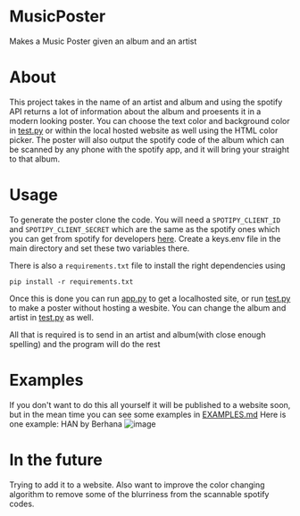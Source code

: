 # MusicPoster
Makes a Music Poster given an album and an artist

# About
This project takes in the name of an artist and album and using the spotify API returns a lot of information about the album and proesents it in a modern looking poster. You can choose the text color and background color in [test.py](src/test.py) or within the local hosted website as well using the HTML color picker. The poster will also output the spotify code of the album which can be scanned by any phone with the spotify app, and it will bring your straight to that album. 

# Usage
To generate the poster clone the code. You will need a `SPOTIPY_CLIENT_ID` and `SPOTIPY_CLIENT_SECRET` which are the same as the spotify ones which you can get from spotify for developers [here](https://developer.spotify.com/documentation/general/guides/authorization/). 
Create a keys.env file in the main directory and set these two variables there.

There is also a `requirements.txt` file to install the right dependencies using 
```console
pip install -r requirements.txt
```

Once this is done you can run [app.py](app.py) to get a localhosted site, or run [test.py](src/test.py) to make a poster without hosting a wesbite. You can change the album and artist in [test.py](src/test.py) as well. 

All that is required is to send in an artist and album(with close enough spelling) and the program will do the rest

# Examples
If you don't want to do this all yourself it will be published to a website soon, but in the mean time you can see some examples in [EXAMPLES.md](EXAMPLES.md)
Here is one example:
HAN by Berhana
![image](https://user-images.githubusercontent.com/97134010/213099523-be8b207b-3bec-4e89-abad-ea35648f0bdf.png)


# In the future
Trying to add it to a website. Also want to improve the color changing algorithm to remove some of the blurriness from the scannable spotify codes. 


